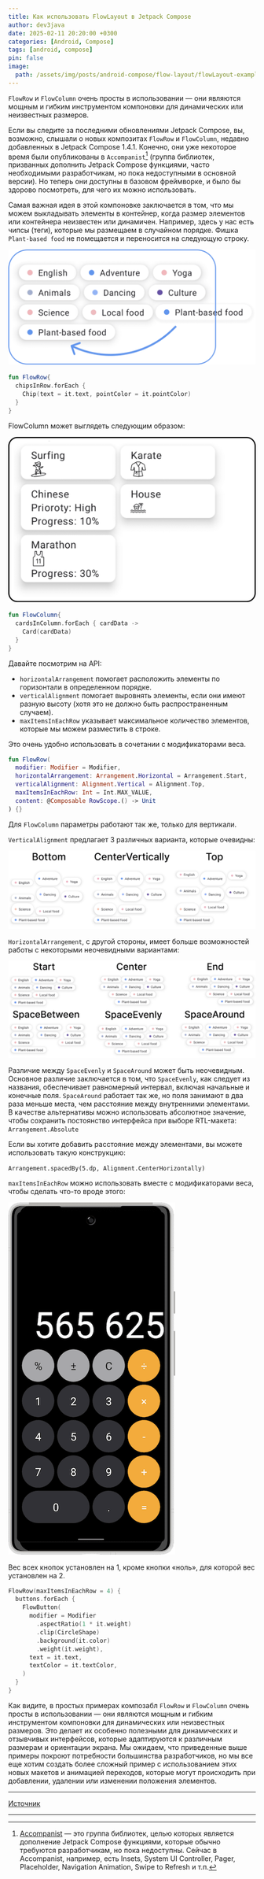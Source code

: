 ```yaml
---
title: Как использовать FlowLayout в Jetpack Compose
author: dev3java
date: 2025-02-11 20:20:00 +0300
categories: [Android, Compose]
tags: [android, compose]
pin: false
image:
  path: /assets/img/posts/android-compose/flow-layout/flowLayout-example-cover.png
---
```


`FlowRow` и `FlowColumn` очень просты в использовании — они являются мощным и гибким инструментом
компоновки для динамических или неизвестных размеров.

Если вы следите за последними обновлениями Jetpack Compose, вы, возможно, слышали о новых
композитах `FlowRow` и `FlowColumn`, недавно добавленных в Jetpack Compose 1.4.1. Конечно, они уже
некоторое время были опубликованы
в `Accompanist`[^footnote] (группа библиотек, призванных
дополнить Jetpack Compose функциями, часто необходимыми разработчикам, но пока недоступными в
основной версии). Но теперь они доступны в базовом фреймворке, и было бы здорово посмотреть, для
чего их можно использовать.

Самая важная идея в этой компоновке заключается в том, что мы можем выкладывать элементы в
контейнер, когда размер элементов или контейнера неизвестен или динамичен. Например, здесь у нас
есть чипсы (теги), которые мы размещаем в случайном порядке. Фишка `Plant-based food` не помещается
и переносится на следующую строку.

![example-1](/assets/img/posts/android-compose/flow-layout/flowLayout-example-1.png)

```kotlin
fun FlowRow{
  chipsInRow.forEach {
    Chip(text = it.text, pointColor = it.pointColor)
  }
}

```

FlowColumn может выглядеть следующим образом:

![example-2](/assets/img/posts/android-compose/flow-layout/flowLayout-example-2.png)

```kotlin
fun FlowColumn{
  cardsInColumn.forEach { cardData ->
    Card(cardData)
  }
}
```

Давайте посмотрим на API:

- `horizontalArrangement` помогает расположить элементы по горизонтали в определенном порядке.
- `verticalAlignment` помогает выровнять элементы, если они имеют разную высоту (хотя это не должно
  быть распространенным случаем).
- `maxItemsInEachRow` указывает максимальное количество элементов, которые мы можем разместить в
  строке.

Это очень удобно использовать в сочетании с модификаторами веса.

```kotlin
fun FlowRow(
  modifier: Modifier = Modifier,
  horizontalArrangement: Arrangement.Horizontal = Arrangement.Start,
  verticalAlignment: Alignment.Vertical = Alignment.Top,
  maxItemsInEachRow: Int = Int.MAX_VALUE,
  content: @Composable RowScope.() -> Unit
) {}
```

Для `FlowColumn` параметры работают так же, только для вертикали.

`VerticalAlignment` предлагает 3 различных варианта, которые очевидны:

![example-3](/assets/img/posts/android-compose/flow-layout/flowLayout-example-3.png)

`HorizontalArrangement`, с другой стороны, имеет больше возможностей работы с некоторыми неочевидными вариантами:

![example-4](/assets/img/posts/android-compose/flow-layout/flowLayout-example-4.png)

Различие между `SpaceEvenly` и `SpaceAround` может быть неочевидным. Основное различие заключается в
том, что `SpaceEvenly`, как следует из названия, обеспечивает равномерный интервал, включая начальные
и конечные поля. `SpaceAround` работает так же, но поля занимают в два раза меньше места, чем
расстояние между внутренними элементами. В качестве альтернативы можно использовать абсолютное
значение, чтобы сохранить постоянство интерфейса при выборе RTL-макета: `Arrangement.Absolute`

Если вы хотите добавить расстояние между элементами, вы можете использовать такую конструкцию:

`Arrangement.spacedBy(5.dp, Alignment.CenterHorizontally)`

`maxItemsInEachRow` можно использовать вместе с модификаторами веса, чтобы сделать что-то вроде этого:

![example-5](/assets/img/posts/android-compose/flow-layout/flowLayout-example-5.png)

Вес всех кнопок установлен на 1, кроме кнопки «ноль», для которой вес установлен на 2.

```kotlin
FlowRow(maxItemsInEachRow = 4) {
  buttons.forEach {
    FlowButton(
      modifier = Modifier
        .aspectRatio(1 * it.weight)
        .clip(CircleShape)
        .background(it.color)
        .weight(it.weight),
      text = it.text,
      textColor = it.textColor,
    )
  }
}
```

Как видите, в простых примерах композабл `FlowRow` и `FlowColumn` очень просты в использовании — они
являются мощным и гибким инструментом компоновки для динамических или неизвестных размеров. Это
делает их особенно полезными для динамических и отзывчивых интерфейсов, которые адаптируются к
различным размерам и ориентации экрана. Мы ожидаем, что приведенные выше примеры покроют потребности
большинства разработчиков, но мы все еще хотим создать более сложный пример с использованием этих
новых макетов и анимацией переходов, которые могут происходить при добавлении, удалении или
изменении положения элементов.

***

[Источник](https://exyte.com/blog/android-flow-layout)

***

[^footnote]: [Accompanist](https://github.com/google/accompanist) — это группа библиотек, целью которых является дополнение Jetpack Compose функциями, которые обычно требуются разработчикам, но пока недоступны. Сейчас в Accompanist, например, есть Insets, System UI Controller, Pager, Placeholder, Navigation Animation, Swipe to Refresh и т.п.

